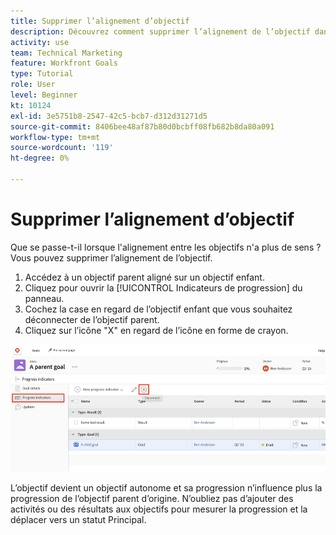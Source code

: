 ```yaml
---
title: Supprimer l’alignement d’objectif
description: Découvrez comment supprimer l’alignement de l’objectif dans [!DNL Workfront Goals].
activity: use
team: Technical Marketing
feature: Workfront Goals
type: Tutorial
role: User
level: Beginner
kt: 10124
exl-id: 3e5751b8-2547-42c5-bcb7-d312d31271d5
source-git-commit: 8406bee48af87b80d0bcbff08fb682b8da80a091
workflow-type: tm+mt
source-wordcount: '119'
ht-degree: 0%

---
```


# Supprimer l’alignement d’objectif

Que se passe-t-il lorsque l&#39;alignement entre les objectifs n&#39;a plus de sens ? Vous pouvez supprimer l’alignement de l’objectif.

1. Accédez à un objectif parent aligné sur un objectif enfant.
1. Cliquez pour ouvrir la [!UICONTROL Indicateurs de progression] du panneau.
1. Cochez la case en regard de l’objectif enfant que vous souhaitez déconnecter de l’objectif parent.
1. Cliquez sur l’icône &quot;X&quot; en regard de l’icône en forme de crayon.

![Capture d’écran de la [!UICONTROL Supprimer l’alignement] dans [!DNL Workfront Goals]](assets/08-workfront-goals-remove-goal-alignment.png)

L’objectif devient un objectif autonome et sa progression n’influence plus la progression de l’objectif parent d’origine. N’oubliez pas d’ajouter des activités ou des résultats aux objectifs pour mesurer la progression et la déplacer vers un statut Principal.
